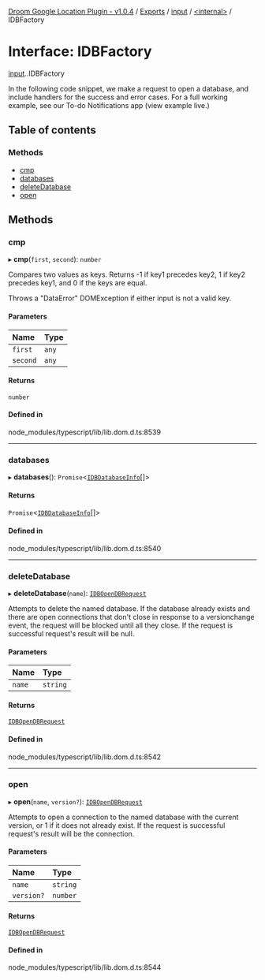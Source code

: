 [Droom Google Location Plugin - v1.0.4](../README.md) / [Exports](../modules.md) / [input](../modules/input.md) / [<internal\>](../modules/input._internal_.md) / IDBFactory

# Interface: IDBFactory

[input](../modules/input.md).[<internal>](../modules/input._internal_.md).IDBFactory

In the following code snippet, we make a request to open a database, and include handlers for the success and error cases. For a full working example, see our To-do Notifications app (view example live.)

## Table of contents

### Methods

- [cmp](input._internal_.IDBFactory.md#cmp)
- [databases](input._internal_.IDBFactory.md#databases)
- [deleteDatabase](input._internal_.IDBFactory.md#deletedatabase)
- [open](input._internal_.IDBFactory.md#open)

## Methods

### cmp

▸ **cmp**(`first`, `second`): `number`

Compares two values as keys. Returns -1 if key1 precedes key2, 1 if key2 precedes key1, and 0 if the keys are equal.

Throws a "DataError" DOMException if either input is not a valid key.

#### Parameters

| Name | Type |
| :------ | :------ |
| `first` | `any` |
| `second` | `any` |

#### Returns

`number`

#### Defined in

node_modules/typescript/lib/lib.dom.d.ts:8539

___

### databases

▸ **databases**(): `Promise`<[`IDBDatabaseInfo`](input._internal_.IDBDatabaseInfo.md)[]\>

#### Returns

`Promise`<[`IDBDatabaseInfo`](input._internal_.IDBDatabaseInfo.md)[]\>

#### Defined in

node_modules/typescript/lib/lib.dom.d.ts:8540

___

### deleteDatabase

▸ **deleteDatabase**(`name`): [`IDBOpenDBRequest`](../modules/input._internal_.md#idbopendbrequest)

Attempts to delete the named database. If the database already exists and there are open connections that don't close in response to a versionchange event, the request will be blocked until all they close. If the request is successful request's result will be null.

#### Parameters

| Name | Type |
| :------ | :------ |
| `name` | `string` |

#### Returns

[`IDBOpenDBRequest`](../modules/input._internal_.md#idbopendbrequest)

#### Defined in

node_modules/typescript/lib/lib.dom.d.ts:8542

___

### open

▸ **open**(`name`, `version?`): [`IDBOpenDBRequest`](../modules/input._internal_.md#idbopendbrequest)

Attempts to open a connection to the named database with the current version, or 1 if it does not already exist. If the request is successful request's result will be the connection.

#### Parameters

| Name | Type |
| :------ | :------ |
| `name` | `string` |
| `version?` | `number` |

#### Returns

[`IDBOpenDBRequest`](../modules/input._internal_.md#idbopendbrequest)

#### Defined in

node_modules/typescript/lib/lib.dom.d.ts:8544
